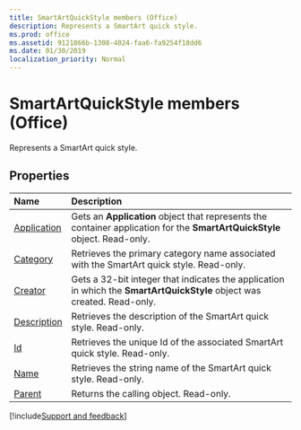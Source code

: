 ```yaml
---
title: SmartArtQuickStyle members (Office)
description: Represents a SmartArt quick style.
ms.prod: office
ms.assetid: 9121866b-1308-4024-faa6-fa9254f18dd6
ms.date: 01/30/2019
localization_priority: Normal
---
```



# SmartArtQuickStyle members (Office)

Represents a SmartArt quick style.


## Properties

|Name|Description|
|:-----|:-----|
|[Application](../../Office.SmartArtQuickStyle.Application.md)|Gets an **Application** object that represents the container application for the **SmartArtQuickStyle** object. Read-only.|
|[Category](../../Office.SmartArtQuickStyle.Category.md)|Retrieves the primary category name associated with the SmartArt quick style. Read-only.|
|[Creator](../../Office.SmartArtQuickStyle.Creator.md)|Gets a 32-bit integer that indicates the application in which the **SmartArtQuickStyle** object was created. Read-only.|
|[Description](../../Office.SmartArtQuickStyle.Description.md)|Retrieves the description of the SmartArt quick style. Read-only.|
|[Id](../../Office.SmartArtQuickStyle.Id.md)|Retrieves the unique Id of the associated SmartArt quick style. Read-only.|
|[Name](../../Office.SmartArtQuickStyle.Name.md)|Retrieves the string name of the SmartArt quick style. Read-only.|
|[Parent](../../Office.SmartArtQuickStyle.Parent.md)|Returns the calling object. Read-only.|

[!include[Support and feedback](~/includes/feedback-boilerplate.md)]